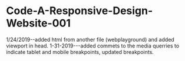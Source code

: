 # Code-A-Responsive-Design-Website-001
1/24/2019--added html from another file (webplayground) and added viewport in head.
1-31-2019---added commets to the media querries to indicate tablet and mobile breakpoints, updated breakpoints.